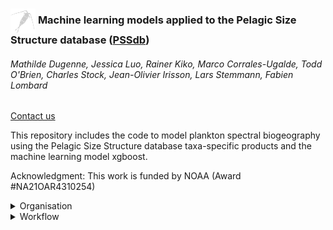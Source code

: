 ### <div style="clear: both;"> <img src="figures/readme/pssdb-logo.png" alt= “” align="center" width="40" height="40" > <font size= “1”>Machine learning models applied to the Pelagic Size Structure database ([PSSdb](https://pssdb.net/ ""))</font></div>  
###### Mathilde Dugenne, Jessica Luo, Rainer Kiko, Marco Corrales-Ugalde, Todd O'Brien, Charles Stock, Jean-Olivier Irisson, Lars Stemmann, Fabien Lombard
<a href="mailto:contact@pssdb.net">Contact us</a>

This repository includes the code to model plankton spectral biogeography using the Pelagic Size Structure database taxa-specific products and the machine learning model xgboost.

Acknowledgment: This work is funded by NOAA (Award #NA21OAR4310254)

<div id="organisation">
<details>
  <summary>Organisation</summary>
<font size="2">
This repository contains a:

* <a href="https://github.com/mdugenne/PSSdb_Learning/tree/main/scripts/Configuration_masterfile_template.yaml"><span class="link"></span>configuration masterfile</a>: File used to configure this GitHub repository.
This file contains the credentials information needed to download environmental variables from NASA, Copernicus, or AVISO

<font size="2">
Attention: The repository includes a <a href="https://github.com/mdugenne/PSSdb_Learning/tree/main/.gitignore"><span class="link"></span>gitignore file</a>, which is used to protect personal information or avoid tracking datafiles that exceed the limit for GitHub upload (2Gb). Personal information, login and password, are required to download datasets hosted on <a href="https://ecotaxa.obs-vlfr.fr"><span class="link"></span>EcoTaxa</a>, <a href="https://oceandata.sci.gsfc.nasa.gov/directdataaccess/Level-3%20Mapped/Aqua-MODIS"><span class="link"></span>NASA</a>, <a href="https://data.marine.copernicus.eu/products"><span class="link"></span>Copernicus</a>, or  <a href="https://www.aviso.altimetry.fr/en/home.html"><span class="link"></span>AVISO</a>. 
Read instructions of the template configuration masterfile to save these protected information in a "configuration_masterfile.yaml" file.
</font>

* <a href="https://github.com/mdugenne/PSSdb_Learning/tree/main/scripts"><span class="link"></span>scripts</a> section: contains all scripts and functions developed for PSSdb_Learning. This section includes functions required at each step of the [Workflow](#workflow), paired with a numbered script, whose objective is to generate global predictions of taxa-specific Normalized Biovolume Size Spectrum using PSSdb data products (see <a href="https://pssdb.net"><span class="link"></span>PSSdb website</a>).
Numbered scripts should be run sequentially in order to generate the final PSSdb_Learning products.


* <a href="https://github.com/mdugenne/PSSdb_Learning/tree/main/data"><span class="link"></span>data</a> section: contains all datafiles, including PSSdb taxa-specific products (NBSS_ver_xx_xxxx), environmental factors (Environement, not tracked since files are too large), and model predictions (Model_output).

  

* <a href="https://github.com/mdugenne/PSSdb_Learning/tree/main/figures"><span class="link"></span>figures</a> section: contains all figures generated for the associated paper.


</font>
</details>

</div>

<div id="workflow">



<details>
  <summary>Workflow</summary>
<font size="2" style="line-height:0.2em">
<br>The workflow includes four steps (numbered 0 to 3) that should be run sequentially to train boosted decision trees and predict taxa-specifc NBSS parameters globally.</font>


<details>
  <summary>Pre-steps: Generate taxa-specific products in PSSdb</summary><blockquote>
<font size="2">
</font>

Taxa-specific Normalized Biovolume Size Spectra (NBSS) are automatically generated by the <a href="https://github.com/jessluo/PSSdb"><span class="link"></span>PSSdb</a> pipeline.
First, imaging datasets are downloaded automatically from the platform for automated classification and manual validation EcoTaxa.

Second, datafiles are standardized according to standard formats and units, and taxonomic annotations are standardized according to the World Register of Marine Species

Third, each sample (UVP profile or scan) pass through a quality control to ensure datasets ingested in PSSdb contain the correct information and are well validated (for UVP and scanners)

Fourth, samples in spatial and temporal proximity are aggregated in half-degrees, weekly bins, and then averaged at the final resolution of PSSdb (1 degree, year and month) to ensure repeated and rarer samples are equally represented

Lastly, each spectrum is fitted with a log-linear regression to obtain estimates of NBSS parameters (slope, intercept, coefficient of determination) in each spatio-temporal bin.

<div>
<p style='padding:-0.1em;line-height:1.0em; margin-left:0.7em; display: inline-block;'>

<img clear="both" src="https://github.com/mdugenne/PSSdb_Learning/blob/main/figures/readme/PSSdb-workflow.png" width="130%" style="  float:right; padding:0.7em"/>
<br><br><br><br><br><br>

</p>
</div>
</blockquote></details>


<details>
  <summary>Step 0: Check PSSdb taxa-specific products and generate linear fits</summary><blockquote>
<font size="2">
</font>
This script check the latest taxa-specific products generated by the <a href="https://github.com/jessluo/PSSdb"><span class="link"></span>PSSdb</a> pipeline and fit a log-linear regression to 
obtain NBSS parameters (intercept, slope, coefficient of determination and size range) in each spatio-temporal bin (1x1 degree latitude/longitude, year month).


```python ~/GIT/PSSdb_Learning/scripts/0_explore_NBSS.py```
<div>
<p style='padding:-0.1em;line-height:1.0em; margin-left:0.7em; display: inline-block;'>

<img clear="both" src="https://github.com/mdugenne/PSSdb_Learning/blob/main/figures/readme/PSSdb_Learning-step0.png" width="130%" style="  float:right; padding:0.7em"/>
<br><br><br><br><br><br>

</p>
</div>
</blockquote></details>


<details>
  <summary>Step 1: Merge NBSS parameters (response variable) input dataset with environmental descriptors (explanatory variables)</summary><blockquote>
<font size="2">
This script merges a set of environmental descriptors distributed by NASA, AVISO, Copernicus, or WOA at the resolution of PSSdb datasets to generate the input dataframe for the machine learning model

```
python ~/GIT/PSSdb_Learning/scripts/1_merge_predictors.py
```


<div>
<p style='padding:-0.1em;line-height:1.0em; margin-left:0.7em; display: inline-block;'>
<img src="https://github.com/mdugenne/PSSdb_Learning/blob/main/figures/readme/PSSdb_Learning-step1.png" width="100%" style="  float:right; padding:0.7em"/>
<font size="1">
</font>
</p>
</div>

</blockquote></details>


<details>
  <summary>Step 2: Train boosted decision trees model</summary><blockquote>
<font size="2">This script train a boosted regression trees model using the input dataframe generate on step 1.
Both models (json format) and model outputs (in netcdf) are saved automatically and can be loaded using the script of step 3.


```
python ~/GIT/PSSdb_Learning/scripts/2_train_model.py
```

</font>
<div>
<p style='padding:-0.1em;line-height:1.0em; margin-left:0.7em; display: inline-block;'>

<img src="https://github.com/mdugenne/PSSdb_Learning/blob/main/figures/readme/PSSdb_Learning-step2.png" width="100%" style="  float:right; padding:0.7em"/>
<br><br>
<font size="2">

</font>
</p>
</div>


</blockquote></details>

<details>
  <summary>Step 3: Check model predictions</summary><blockquote>
<font size="2">
This script checks the model predictions by generating climatologies and maps.

```
python ~/GIT/PSSdb_Learning/scripts/3_check_model.py
```

</font>

<div>
<p style='padding:-0.1em;line-height:1.0em; margin-left:0.7em; display: inline-block;'>
<font size="2"></font>
<img src="https://github.com/mdugenne/PSSdb_Learning/blob/main/figures/readme/PSSdb_Learning-step3.png" width="100%" style="  float:right; padding:0.7em"/>
<br><br>
</p>
</div>



</blockquote></details>



</blockquote></details>


</blockquote></details>

</div>
